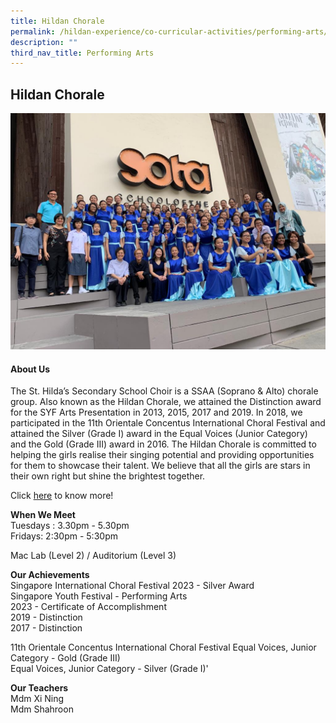 ```yaml
---
title: Hildan Chorale
permalink: /hildan-experience/co-curricular-activities/performing-arts/hildan-chorale/
description: ""
third_nav_title: Performing Arts
---
```

Hildan Chorale
--------------

![](/images/CCA/Chorale.png)

#### About Us

The St. Hilda’s Secondary School Choir is a SSAA (Soprano &amp; Alto) chorale group. Also known as the&nbsp;Hildan&nbsp;Chorale, we attained the Distinction award for the SYF Arts Presentation in 2013, 2015, 2017 and 2019. In 2018, we participated in the 11th Orientale Concentus International Choral Festival and attained the Silver (Grade I) award in the Equal Voices (Junior Category) and the Gold (Grade III) award in 2016. The&nbsp;Hildan&nbsp;Chorale is committed to helping the girls&nbsp;realise&nbsp;their singing potential and providing opportunities for them to showcase their talent. We believe that all the girls are stars in their own right but shine the brightest together.

Click&nbsp;[here](/files/CCA/Chorale.pdf)&nbsp;to know more!

**When We Meet** <br>
Tuesdays :&nbsp;3.30pm - 5.30pm&nbsp;  
Fridays:&nbsp;2:30pm - 5:30pm

Mac Lab (Level 2) / Auditorium (Level 3)

**Our Achievements**<br>
Singapore International Choral Festival 2023 - Silver Award<br>
Singapore Youth Festival - Performing Arts  <br>
2023 - Certificate of Accomplishment<br>
2019 - Distinction  <br>
2017 - Distinction <br>
  
11th Orientale Concentus International Choral Festival 
Equal Voices, Junior Category - Gold (Grade III)  
Equal Voices, Junior Category -&nbsp;Silver (Grade I)'

**Our Teachers** <br>
Mdm Xi Ning  
Mdm Shahroon
